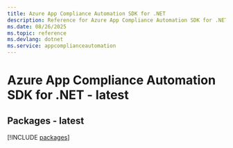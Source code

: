 ```yaml
---
title: Azure App Compliance Automation SDK for .NET
description: Reference for Azure App Compliance Automation SDK for .NET
ms.date: 08/26/2025
ms.topic: reference
ms.devlang: dotnet
ms.service: appcomplianceautomation
---
```

# Azure App Compliance Automation SDK for .NET - latest
## Packages - latest
[!INCLUDE [packages](app-compliance-automation-index.md)]